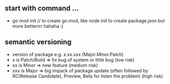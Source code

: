 ## start with command ...
- go mod init <projectname> // to create go.mod, like node init to create package.json but more betterrrr hahaha :)

## semantic versioning
- version of package e.g. x.xx.xxx (Major.Minor.Patch)
- x is Patch/Build => fix bug of system or little bug (low risk) 
- xx is Minor => new feature (medium risk)
- xxx is Major => big impack of package update (often followed by RC(Release Candidate), Preview, Beta for listen the problem) (high risk)